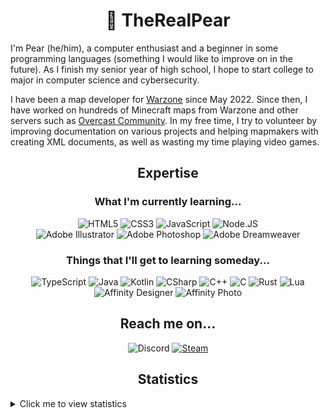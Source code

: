 <h1 align="center">🍐 TheRealPear</h1>
<p>I'm Pear (he/him), a computer enthusiast and a beginner in some programming languages (something I would like to improve on in the future). As I finish my senior year of high school, I hope to start college to major in computer science and cybersecurity.<p>
<p>I have been a map developer for <a href="https://github.com/Warzone">Warzone</a> since May 2022. Since then, I have worked on hundreds of Minecraft maps from Warzone and other servers such as <a href="https://github.com/OvercastCommunity">Overcast Community</a>. In my free time, I try to volunteer by improving documentation on various projects and helping mapmakers with creating XML documents, as well as wasting my time playing video games.<p>

<h2 align="center">Expertise</h2>
<h3 align="center">What I'm currently learning...</h2>
<p align="center">
  <img src="https://img.shields.io/badge/html5-E34F26.svg?&style=for-the-badge&logo=html5&logoColor=white" alt="HTML5"/>
  <img src="https://img.shields.io/badge/css3-1572B6.svg?&style=for-the-badge&logo=css3&logoColor=white" alt="CSS3"/>
  <img src="https://img.shields.io/badge/JavaScript-F7DF1E.svg?&style=for-the-badge&logo=javascript&logoColor=222" alt="JavaScript"/>
  <img src="https://img.shields.io/badge/node.js-339933.svg?&style=for-the-badge&logo=node.js&logoColor=white" alt="Node.JS"/>
  <br />
  <img src="https://img.shields.io/badge/Adobe_Illustrator-310000?style=for-the-badge&logo=adobe%20illustrator" alt="Adobe Illustrator"/>
  <img src="https://img.shields.io/badge/Adobe_Photoshop-001d34?style=for-the-badge&logo=adobe%20photoshop" alt="Adobe Photoshop"/>
  <img src="https://img.shields.io/badge/Adobe_Dreamweaver-450135?style=for-the-badge&logo=adobe%20dreamweaver" alt="Adobe Dreamweaver"/>
</p>

<h3 align="center">Things that I'll get to learning someday...</h3>
<p align="center">
  <img src="https://img.shields.io/badge/TypeScript-2F74C0.svg?&style=for-the-badge&logo=typescript&logoColor=white" alt="TypeScript"/>
  <img src="https://img.shields.io/badge/Java-EC2025.svg?&style=for-the-badge&logo=OpenJDK&logoColor=white" alt="Java"/>
  <img src="https://img.shields.io/badge/Kotlin-7F52FF.svg?&style=for-the-badge&logo=Kotlin&logoColor=white" alt="Kotlin"/>
  <img src="https://img.shields.io/badge/CSharp-239120.svg?&style=for-the-badge&logo=c%20sharp&logoColor=white" alt="CSharp"/>
  <img src="https://img.shields.io/badge/C++-00599C.svg?&style=for-the-badge&logo=Cplusplus&logoColor=white" alt="C++"/>
  <img src="https://img.shields.io/badge/C-A8B9CC.svg?&style=for-the-badge&logo=C&logoColor=black" alt="C"/>
  <img src="https://img.shields.io/badge/Rust-000.svg?&style=for-the-badge&logo=Rust&logoColor=white" alt="Rust"/>
  <img src="https://img.shields.io/badge/Lua-2C2D72.svg?&style=for-the-badge&logo=lua&logoColor=white" alt="Lua"/>
  <br />
  <img src="https://img.shields.io/badge/Affinity_Designer-1A6EB8.svg?&style=for-the-badge&logo=affinity-designer&logoColor=white" alt="Affinity Designer"/>
  <img src="https://img.shields.io/badge/Affinity_Photo-7E4DD2.svg?&style=for-the-badge&logo=affinity-photo&logoColor=white" alt="Affinity Photo"/>
</p>

<h2 align="center">Reach me on...</h2>
<p align="center">
  <img src="https://img.shields.io/badge/Discord-Pear%237389-5865F2?style=for-the-badge&logo=discord&logoColor=f5f5f5" alt="Discord"/>
  <a href="https://steamcommunity.com/id/pearific/" rel="noopener noreferrer nofollow" target="_blank"><img src="https://img.shields.io/badge/Steam-Pearific-000.svg?&style=for-the-badge&logo=steam" alt="Steam"/></a>
</p>

<h2 align="center">Statistics</h2>
<details>
    <summary>Click me to view statistics</summary>
    <p align="center">
        <img src="https://github-readme-stats.vercel.app/api?username=TheRealPear&count_private=true&show_icons=true&theme=vue&bg_color=00000000&text_color=777&hide_border=true" alt="TheRealPear's GitHub stats"/>
        <br />
        <img src="https://github-readme-stats.vercel.app/api/top-langs/?username=TheRealPear&layout=compact&theme=vue&bg_color=00000000&text_color=777&hide_border=true" alt="TheRealPear's top languages"/>
    </p>
</details>
